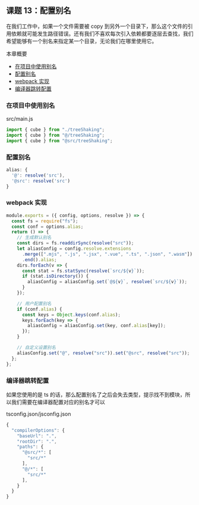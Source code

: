 ## 课题 13：配置别名

在我们工作中，如果一个文件需要被 copy 到另外一个目录下，那么这个文件的引用依赖就可能发生路径错误。还有我们不喜欢每次引入依赖都要逐层去查找，我们希望能够有一个别名来指定某一个目录，无论我们在哪里使用它。

本章概要

- <a href="#13_1">在项目中使用别名</a>
- <a href="#13_2">配置别名</a>
- <a href="#13_3">webpack 实现</a>
- <a href="#13_4">编译器跳转配置</a>

### <a name="13_1">在项目中使用别名</a>

src/main.js

```js
import { cube } from "./treeShaking";
import { cube } from "@/treeShaking";
import { cube } from "@src/treeShaking";
```

### <a name="13_2">配置别名</a>

```js
alias: {
  '@': resolve('src'),
  '@src': resolve('src')
}
```

### <a name="13_3">webpack 实现</a>

```js
module.exports = ({ config, options, resolve }) => {
  const fs = require("fs");
  const conf = options.alias;
  return () => {
    // 生成默认别名
    const dirs = fs.readdirSync(resolve("src"));
    let aliasConfig = config.resolve.extensions
      .merge([".mjs", ".js", ".jsx", ".vue", ".ts", ".json", ".wasm"])
      .end().alias;
    dirs.forEach(v => {
      const stat = fs.statSync(resolve(`src/${v}`));
      if (stat.isDirectory()) {
        aliasConfig = aliasConfig.set(`@${v}`, resolve(`src/${v}`));
      }
    });

    // 用户配置别名
    if (conf.alias) {
      const keys = Object.keys(conf.alias);
      keys.forEach(key => {
        aliasConfig = aliasConfig.set(key, conf.alias[key]);
      });
    }

    // 自定义设置别名
    aliasConfig.set("@", resolve("src")).set("@src", resolve("src"));
  };
};
```

### <a name="13_4">编译器跳转配置</a>

如果您使用的是 ts 的话，那么配置别名了之后会失去类型，提示找不到模块，所以我们需要在编译器配置对应的别名才可以

tsconfig.json/jsconfig.json

```js
{
  "compilerOptions": {
    "baseUrl": ".",
    "rootDir": ".",
    "paths": {
      "@src/*": [
        "src/*"
      ],
      "@/*": [
        "src/*"
      ],
    }
  }
}
```
